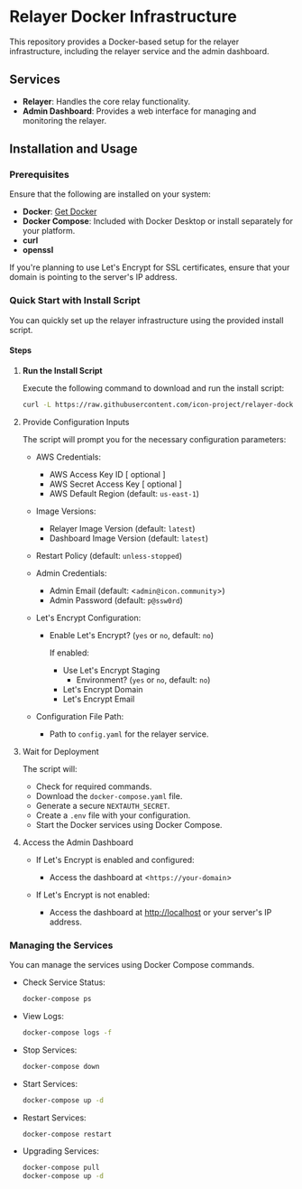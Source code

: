 # Relayer Docker Infrastructure

This repository provides a Docker-based setup for the relayer infrastructure, including the relayer service and the admin dashboard.

## Services

- **Relayer**: Handles the core relay functionality.
- **Admin Dashboard**: Provides a web interface for managing and monitoring the relayer.

## Installation and Usage

### Prerequisites

Ensure that the following are installed on your system:

- **Docker**: [Get Docker](https://docs.docker.com/engine/install/)
- **Docker Compose**: Included with Docker Desktop or install separately for your platform.
- **curl**
- **openssl**

If you're planning to use Let's Encrypt for SSL certificates, ensure that your domain is pointing to the server's IP address.

### Quick Start with Install Script

You can quickly set up the relayer infrastructure using the provided install script.

#### Steps

1. **Run the Install Script**

   Execute the following command to download and run the install script:

   ```bash
   curl -L https://raw.githubusercontent.com/icon-project/relayer-docker/main/install.sh -o /tmp/install.sh && bash /tmp/install.sh
   ```

2. Provide Configuration Inputs

    The script will prompt you for the necessary configuration parameters:

    - AWS Credentials:
      - AWS Access Key ID [ optional ]
      - AWS Secret Access Key [ optional ]
      - AWS Default Region (default: `us-east-1`)

    - Image Versions:
      - Relayer Image Version (default: `latest`)
      - Dashboard Image Version (default: `latest`)

    - Restart Policy (default: `unless-stopped`)

    - Admin Credentials:

      - Admin Email (default: <`admin@icon.community`>)
      - Admin Password (default: `p@ssw0rd`)

    - Let's Encrypt Configuration:
      - Enable Let's Encrypt? (`yes` or `no`, default: `no`)

        If enabled:
        - Use Let's Encrypt Staging
          - Environment? (`yes` or `no`, default: `no`)
        - Let's Encrypt Domain
        - Let's Encrypt Email

    - Configuration File Path:
      - Path to `config.yaml` for the relayer service.

3. Wait for Deployment

    The script will:

    - Check for required commands.
    - Download the `docker-compose.yaml` file.
    - Generate a secure `NEXTAUTH_SECRET`.
    - Create a `.env` file with your configuration.
    - Start the Docker services using Docker Compose.

4. Access the Admin Dashboard

    - If Let's Encrypt is enabled and configured:

      - Access the dashboard at <`https://your-domain`>

    - If Let's Encrypt is not enabled:
      - Access the dashboard at <http://localhost> or your server's IP address.

### Managing the Services

You can manage the services using Docker Compose commands.

- Check Service Status:

  ```bash
  docker-compose ps
  ```

- View Logs:

  ```bash
  docker-compose logs -f
  ```

- Stop Services:

  ```bash
  docker-compose down
  ```

- Start Services:

  ```bash
  docker-compose up -d
  ```

- Restart Services:

  ```bash
  docker-compose restart
  ```

- Upgrading Services:

  ```bash
  docker-compose pull
  docker-compose up -d
  ```
